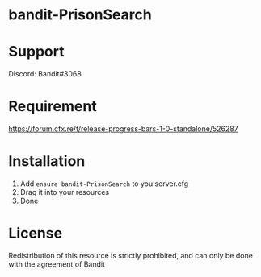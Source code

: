 # bandit-PrisonSearch

# Support
Discord: Bandit#3068

# Requirement
https://forum.cfx.re/t/release-progress-bars-1-0-standalone/526287

# Installation
1) Add `ensure bandit-PrisonSearch` to you server.cfg
2) Drag it into your resources
3) Done

# License
Redistribution of this resource is strictly prohibited, and can only be done with the agreement of Bandit
